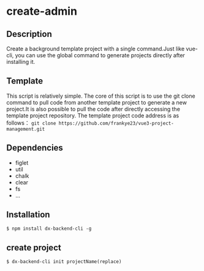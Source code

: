 # create-admin

## Description
Create a background template project with a single command.Just like vue-cli, you can use the global command to generate projects directly after installing it.

## Template
This script is relatively simple. The core of this script is to use the git clone command to pull code from another template project to generate a new project.It is also possible to pull the code after directly accessing the template project repository. The template project code address is as follows：
`
git clone https://github.com/frankye23/vue3-project-management.git
`

## Dependencies
* figlet
* util
* chalk
* clear
* fs
* ...

## Installation
```
$ npm install dx-backend-cli -g
```

## create project
```
$ dx-backend-cli init projectName(replace)
```

